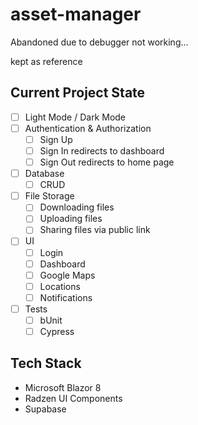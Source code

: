 # asset-manager

Abandoned due to debugger not working...

kept as reference

## Current Project State

- [ ] Light Mode / Dark Mode
- [ ] Authentication & Authorization
  - [ ] Sign Up
  - [ ] Sign In redirects to dashboard
  - [ ] Sign Out redirects to home page
- [ ] Database
  - [ ] CRUD
- [ ] File Storage
  - [ ] Downloading files
  - [ ] Uploading files
  - [ ] Sharing files via public link
- [ ] UI
  - [ ] Login
  - [ ] Dashboard
  - [ ] Google Maps
  - [ ] Locations
  - [ ] Notifications
- [ ] Tests
  - [ ] bUnit
  - [ ] Cypress

## Tech Stack

- Microsoft Blazor 8
- Radzen UI Components
- Supabase
